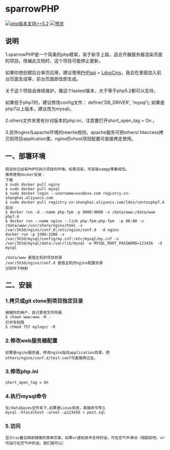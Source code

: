 # sparrowPHP



[![php版本支持>=5.2](https://img.shields.io/badge/php--version-%3E%3D5.2-brightgreen)](http://www.ldos.net/)
[![预览](https://img.shields.io/badge/%E9%A2%84%E8%A7%88-blue)](http://www.ldos.net/)

## 说明

1.sparrowPHP是一个简美的php框架，易于新手上路，适合开展服务器渲染页面的项目。改编此文档时，这个项目可能停止更新，
<br/>    
如果你想创建后台单页应用，建议使用[PHPapi](https://github.com/pqshawn/PHPapi-Framework) + [LdosCms](https://github.com/pqshawn/LdosCms)，我会在里面加入前台页面生成等，前台页面即改即生成。
<br/>     
关于这个项目会继续维护，像这个lastest版本，大于等于php5.2都可以支持，
<br/>  
如果低于php7的，建议修改config文件： define('DB_DRIVER', 'mysql'); 如果是php7以上版本，建议改为mysqli。
<br/>  
2.others文件夹里有针对版本的php.ini，注意要打开short_open_tag = On 。
<br/>  
3.另外nginx与apache环境的rewrite规则，apache服务可把others/.htaccess拷贝到项目application里。nginx的vhost项目配置可直接拷走使用。
<br/>  

## 一、部署环境
    假设你已经有PHP可执行项目的环境。如果没有，可安装xampp等集成包。
    推荐使用docker安装：
    下载
    $ sudo docker pull nginx
    $ sudo docker pull mysql
    $ sudo docker login --username=xxx@xxx.com registry.cn-shanghai.aliyuncs.com
    $ sudo docker pull registry.cn-shanghai.aliyuncs.com/ldos/centosphp7.4
    启动
    $ docker run -d --name php-fpm -p 9000:9000 -v /data/www:/data/www  php7.4
    $ docker run --name nginx --link php-fpm:php-fpm  -p 80:80 -v /data/www:/usr/share/nginx/html -v /var/3h3d/nginx/conf.d:/etc/nginx/conf.d  -d nginx
    docker run -p 3306:3306 -v /var/3h3d/mysql/config/my.cnf:/etc/mysql/my.cnf -v /var/3h3d/mysql/data:/var/lib/mysql -e MYSQL_ROOT_PASSWORD=123456  -d mysql

    /data/www 是宿主机的项目目录
    /var/3h3d/nginx/conf.d 是宿主机的nginx配置目录
    分别作下映射
    
## 二、安装

### 1.拷贝或git clone到项目指定目录
    根据你的用户，自己更改文件所属
    $ chown www:www -R .
    打开写权限
    $ chmod 757 mylogs/ -R
### 2.修改web服务器配置
    如果是nginx服务器，修改nginx指向application目录，把others/nginx/conf.d/test.conf可直接拷过去。
### 3.修改php.ini  
    short_open_tag = On
### 4.执行mysql命令
    在/databases文件夹下,如果是Linux系统，直接命令导入
    mysql -hlocalhost -uroot -p123456 < post.sql 
### 5.访问
    显示css叠云映射镜像的简单页面，如果vr虚拟技术支持的话，可在空气中滑动（很超前吧，vr可运行在空气中的话，我们就可以）


    

